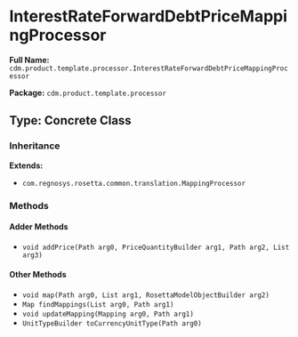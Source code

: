 # InterestRateForwardDebtPriceMappingProcessor

**Full Name:** `cdm.product.template.processor.InterestRateForwardDebtPriceMappingProcessor`

**Package:** `cdm.product.template.processor`

## Type: Concrete Class

### Inheritance

**Extends:**
- `com.regnosys.rosetta.common.translation.MappingProcessor`

### Methods

#### Adder Methods

- `void addPrice(Path arg0, PriceQuantityBuilder arg1, Path arg2, List arg3)`

#### Other Methods

- `void map(Path arg0, List arg1, RosettaModelObjectBuilder arg2)`
- `Map findMappings(List arg0, Path arg1)`
- `void updateMapping(Mapping arg0, Path arg1)`
- `UnitTypeBuilder toCurrencyUnitType(Path arg0)`

